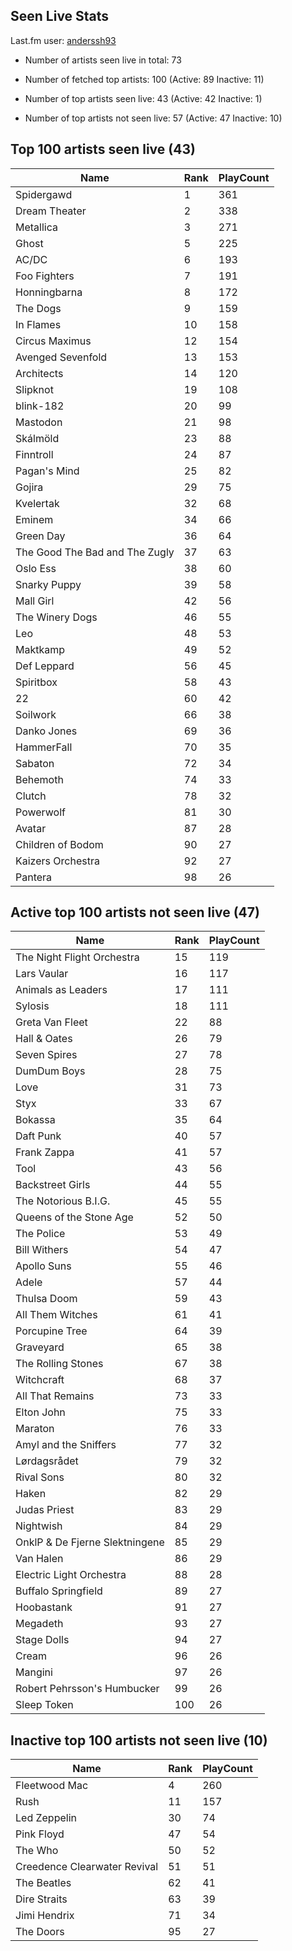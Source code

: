 ## Seen Live Stats

Last.fm user: [anderssh93](https://www.last.fm/user/anderssh93)

- Number of artists seen live in total: 73

- Number of fetched top artists: 100 (Active: 89 Inactive: 11)

- Number of top artists seen live: 43 (Active: 42 Inactive: 1)

- Number of top artists not seen live: 57 (Active: 47 Inactive: 10)

## Top 100 artists seen live (43)

Name                           | Rank | PlayCount
------------------------------ | ---- | ---------
Spidergawd                     | 1    | 361      
Dream Theater                  | 2    | 338      
Metallica                      | 3    | 271      
Ghost                          | 5    | 225      
AC/DC                          | 6    | 193      
Foo Fighters                   | 7    | 191      
Honningbarna                   | 8    | 172      
The Dogs                       | 9    | 159      
In Flames                      | 10   | 158      
Circus Maximus                 | 12   | 154      
Avenged Sevenfold              | 13   | 153      
Architects                     | 14   | 120      
Slipknot                       | 19   | 108      
blink-182                      | 20   | 99       
Mastodon                       | 21   | 98       
Skálmöld                       | 23   | 88       
Finntroll                      | 24   | 87       
Pagan's Mind                   | 25   | 82       
Gojira                         | 29   | 75       
Kvelertak                      | 32   | 68       
Eminem                         | 34   | 66       
Green Day                      | 36   | 64       
The Good The Bad and The Zugly | 37   | 63       
Oslo Ess                       | 38   | 60       
Snarky Puppy                   | 39   | 58       
Mall Girl                      | 42   | 56       
The Winery Dogs                | 46   | 55       
Leo                            | 48   | 53       
Maktkamp                       | 49   | 52       
Def Leppard                    | 56   | 45       
Spiritbox                      | 58   | 43       
22                             | 60   | 42       
Soilwork                       | 66   | 38       
Danko Jones                    | 69   | 36       
HammerFall                     | 70   | 35       
Sabaton                        | 72   | 34       
Behemoth                       | 74   | 33       
Clutch                         | 78   | 32       
Powerwolf                      | 81   | 30       
Avatar                         | 87   | 28       
Children of Bodom              | 90   | 27       
Kaizers Orchestra              | 92   | 27       
Pantera                        | 98   | 26       

## Active top 100 artists not seen live (47)

Name                           | Rank | PlayCount
------------------------------ | ---- | ---------
The Night Flight Orchestra     | 15   | 119      
Lars Vaular                    | 16   | 117      
Animals as Leaders             | 17   | 111      
Sylosis                        | 18   | 111      
Greta Van Fleet                | 22   | 88       
Hall & Oates                   | 26   | 79       
Seven Spires                   | 27   | 78       
DumDum Boys                    | 28   | 75       
Love                           | 31   | 73       
Styx                           | 33   | 67       
Bokassa                        | 35   | 64       
Daft Punk                      | 40   | 57       
Frank Zappa                    | 41   | 57       
Tool                           | 43   | 56       
Backstreet Girls               | 44   | 55       
The Notorious B.I.G.           | 45   | 55       
Queens of the Stone Age        | 52   | 50       
The Police                     | 53   | 49       
Bill Withers                   | 54   | 47       
Apollo Suns                    | 55   | 46       
Adele                          | 57   | 44       
Thulsa Doom                    | 59   | 43       
All Them Witches               | 61   | 41       
Porcupine Tree                 | 64   | 39       
Graveyard                      | 65   | 38       
The Rolling Stones             | 67   | 38       
Witchcraft                     | 68   | 37       
All That Remains               | 73   | 33       
Elton John                     | 75   | 33       
Maraton                        | 76   | 33       
Amyl and the Sniffers          | 77   | 32       
Lørdagsrådet                   | 79   | 32       
Rival Sons                     | 80   | 32       
Haken                          | 82   | 29       
Judas Priest                   | 83   | 29       
Nightwish                      | 84   | 29       
OnklP & De Fjerne Slektningene | 85   | 29       
Van Halen                      | 86   | 29       
Electric Light Orchestra       | 88   | 28       
Buffalo Springfield            | 89   | 27       
Hoobastank                     | 91   | 27       
Megadeth                       | 93   | 27       
Stage Dolls                    | 94   | 27       
Cream                          | 96   | 26       
Mangini                        | 97   | 26       
Robert Pehrsson's Humbucker    | 99   | 26       
Sleep Token                    | 100  | 26       

## Inactive top 100 artists not seen live (10)

Name                         | Rank | PlayCount
---------------------------- | ---- | ---------
Fleetwood Mac                | 4    | 260      
Rush                         | 11   | 157      
Led Zeppelin                 | 30   | 74       
Pink Floyd                   | 47   | 54       
The Who                      | 50   | 52       
Creedence Clearwater Revival | 51   | 51       
The Beatles                  | 62   | 41       
Dire Straits                 | 63   | 39       
Jimi Hendrix                 | 71   | 34       
The Doors                    | 95   | 27       

